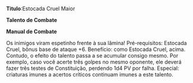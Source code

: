 **Titulo**:Estocada Cruel Maior

**Talento de Combate**

**Manual de Combate**

 Os inimigos viram espetinho frente à sua lâmina! Pré-requisitos: Estocada Cruel, bônus base de ataque +6. Benefício: como Estocada Cruel, acima. Contudo, o efeito do talento passa a se acumular consigo mesmo. Por exemplo, caso você acerte três golpes no mesmo oponente, ele deverá fazer três testes de Constituição, perdendo 1d4 PV por falha. Especial: criaturas imunes a acertos críticos continuam imunes a este talento.
